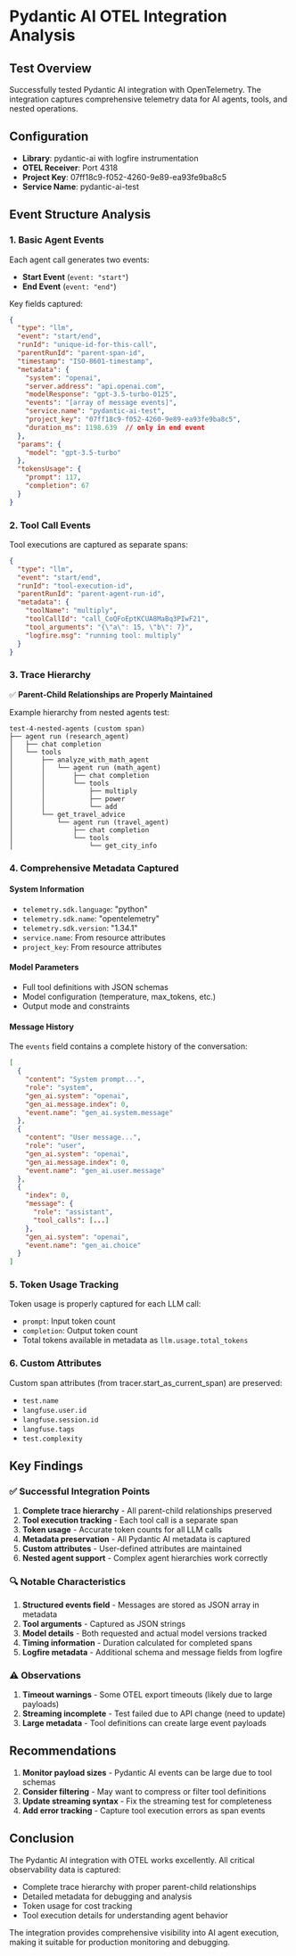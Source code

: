 # Pydantic AI OTEL Integration Analysis

## Test Overview
Successfully tested Pydantic AI integration with OpenTelemetry. The integration captures comprehensive telemetry data for AI agents, tools, and nested operations.

## Configuration
- **Library**: pydantic-ai with logfire instrumentation
- **OTEL Receiver**: Port 4318
- **Project Key**: 07ff18c9-f052-4260-9e89-ea93fe9ba8c5
- **Service Name**: pydantic-ai-test

## Event Structure Analysis

### 1. Basic Agent Events
Each agent call generates two events:
- **Start Event** (`event: "start"`)
- **End Event** (`event: "end"`)

Key fields captured:
```json
{
  "type": "llm",
  "event": "start/end",
  "runId": "unique-id-for-this-call",
  "parentRunId": "parent-span-id",
  "timestamp": "ISO-8601-timestamp",
  "metadata": {
    "system": "openai",
    "server.address": "api.openai.com",
    "modelResponse": "gpt-3.5-turbo-0125",
    "events": "[array of message events]",
    "service.name": "pydantic-ai-test",
    "project_key": "07ff18c9-f052-4260-9e89-ea93fe9ba8c5",
    "duration_ms": 1198.639  // only in end event
  },
  "params": {
    "model": "gpt-3.5-turbo"
  },
  "tokensUsage": {
    "prompt": 117,
    "completion": 67
  }
}
```

### 2. Tool Call Events
Tool executions are captured as separate spans:
```json
{
  "type": "llm",
  "event": "start/end",
  "runId": "tool-execution-id",
  "parentRunId": "parent-agent-run-id",
  "metadata": {
    "toolName": "multiply",
    "toolCallId": "call_CoQFoEptKCUA8MaBq3PIwF21",
    "tool_arguments": "{\"a\": 15, \"b\": 7}",
    "logfire.msg": "running tool: multiply"
  }
}
```

### 3. Trace Hierarchy

✅ **Parent-Child Relationships are Properly Maintained**

Example hierarchy from nested agents test:
```
test-4-nested-agents (custom span)
├── agent run (research_agent)
│   ├── chat completion
│   └── tools
│       ├── analyze_with_math_agent
│       │   └── agent run (math_agent)
│       │       ├── chat completion
│       │       └── tools
│       │           ├── multiply
│       │           ├── power
│       │           └── add
│       └── get_travel_advice
│           └── agent run (travel_agent)
│               ├── chat completion
│               └── tools
│                   └── get_city_info
```

### 4. Comprehensive Metadata Captured

#### System Information
- `telemetry.sdk.language`: "python"
- `telemetry.sdk.name`: "opentelemetry"
- `telemetry.sdk.version`: "1.34.1"
- `service.name`: From resource attributes
- `project_key`: From resource attributes

#### Model Parameters
- Full tool definitions with JSON schemas
- Model configuration (temperature, max_tokens, etc.)
- Output mode and constraints

#### Message History
The `events` field contains a complete history of the conversation:
```json
[
  {
    "content": "System prompt...",
    "role": "system",
    "gen_ai.system": "openai",
    "gen_ai.message.index": 0,
    "event.name": "gen_ai.system.message"
  },
  {
    "content": "User message...",
    "role": "user",
    "gen_ai.system": "openai",
    "gen_ai.message.index": 0,
    "event.name": "gen_ai.user.message"
  },
  {
    "index": 0,
    "message": {
      "role": "assistant",
      "tool_calls": [...]
    },
    "gen_ai.system": "openai",
    "event.name": "gen_ai.choice"
  }
]
```

### 5. Token Usage Tracking
Token usage is properly captured for each LLM call:
- `prompt`: Input token count
- `completion`: Output token count
- Total tokens available in metadata as `llm.usage.total_tokens`

### 6. Custom Attributes
Custom span attributes (from tracer.start_as_current_span) are preserved:
- `test.name`
- `langfuse.user.id`
- `langfuse.session.id`
- `langfuse.tags`
- `test.complexity`

## Key Findings

### ✅ Successful Integration Points
1. **Complete trace hierarchy** - All parent-child relationships preserved
2. **Tool execution tracking** - Each tool call is a separate span
3. **Token usage** - Accurate token counts for all LLM calls
4. **Metadata preservation** - All Pydantic AI metadata is captured
5. **Custom attributes** - User-defined attributes are maintained
6. **Nested agent support** - Complex agent hierarchies work correctly

### 🔍 Notable Characteristics
1. **Structured events field** - Messages are stored as JSON array in metadata
2. **Tool arguments** - Captured as JSON strings
3. **Model details** - Both requested and actual model versions tracked
4. **Timing information** - Duration calculated for completed spans
5. **Logfire metadata** - Additional schema and message fields from logfire

### ⚠️ Observations
1. **Timeout warnings** - Some OTEL export timeouts (likely due to large payloads)
2. **Streaming incomplete** - Test failed due to API change (need to update)
3. **Large metadata** - Tool definitions can create large event payloads

## Recommendations

1. **Monitor payload sizes** - Pydantic AI events can be large due to tool schemas
2. **Consider filtering** - May want to compress or filter tool definitions
3. **Update streaming syntax** - Fix the streaming test for completeness
4. **Add error tracking** - Capture tool execution errors as span events

## Conclusion

The Pydantic AI integration with OTEL works excellently. All critical observability data is captured:
- Complete trace hierarchy with proper parent-child relationships
- Detailed metadata for debugging and analysis
- Token usage for cost tracking
- Tool execution details for understanding agent behavior

The integration provides comprehensive visibility into AI agent execution, making it suitable for production monitoring and debugging.